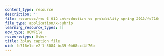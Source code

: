 ```yaml
---
content_type: resource
description: ''
file: /courses/res-6-012-introduction-to-probability-spring-2018/fe716e1ce2f15084b4390b68ccd4f76b_iPWyElxtk-8.vtt
file_type: application/x-subrip
learning_resource_types: []
ocw_type: OCWFile
resourcetype: Other
title: 3play caption file
uid: fe716e1c-e2f1-5084-b439-0b68ccd4f76b
---
```

